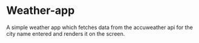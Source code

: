 # Weather-app
A simple weather app which fetches data from the accuweather api for the city name entered and renders it on the screen.
